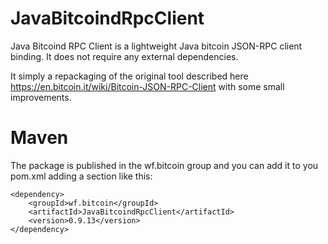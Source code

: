 JavaBitcoindRpcClient
=====================

Java Bitcoind RPC Client is a lightweight Java bitcoin JSON-RPC client binding. It does not require any external dependencies.

It simply a repackaging of the original tool described here https://en.bitcoin.it/wiki/Bitcoin-JSON-RPC-Client with some small improvements.

Maven
=====
The package is published in the wf.bitcoin group and you can add it to you pom.xml adding a section like this:

```
<dependency>
    <groupId>wf.bitcoin</groupId>
    <artifactId>JavaBitcoindRpcClient</artifactId>
    <version>0.9.13</version>
</dependency>
```
